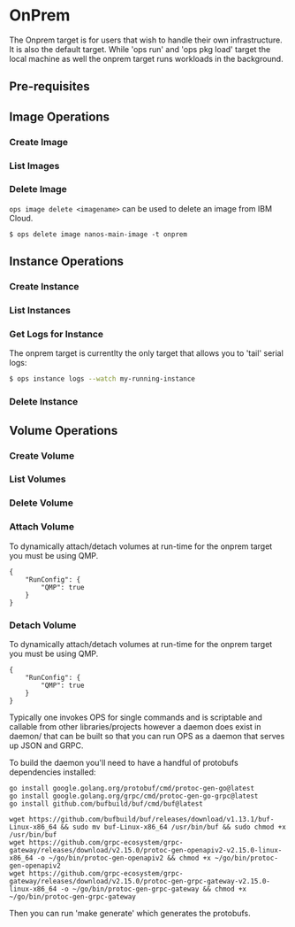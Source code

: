 OnPrem
========================

The Onprem target is for users that wish to handle their own
infrastructure. It is also the default target. While 'ops run' and 'ops
pkg load' target the local machine as well the onprem target runs
workloads in the background.

## Pre-requisites

## Image Operations
### Create Image

### List Images

### Delete Image

`ops image delete <imagename>` can be used to delete an image from IBM Cloud.

```
$ ops delete image nanos-main-image -t onprem
```

## Instance Operations
### Create Instance

### List Instances

### Get Logs for Instance

The onprem target is currentlty the only target that allows you to
'tail' serial logs:

```sh
$ ops instance logs --watch my-running-instance
```

### Delete Instance

## Volume Operations

### Create Volume

### List Volumes

### Delete Volume

### Attach Volume

To dynamically attach/detach volumes at run-time for the onprem target
you must be using QMP.

```
{
    "RunConfig": {
        "QMP": true
    }
}
```

### Detach Volume

To dynamically attach/detach volumes at run-time for the onprem target
you must be using QMP.

```
{
    "RunConfig": {
        "QMP": true
    }
}
```


Typically one invokes OPS for single commands and is scriptable and
callable from other libraries/projects however a daemon does exist in
daemon/ that can be built so that you can run OPS as a daemon that
serves up JSON and GRPC.

To build the daemon you'll need to have a handful of protobufs
dependencies installed:

```
go install google.golang.org/protobuf/cmd/protoc-gen-go@latest
go install google.golang.org/grpc/cmd/protoc-gen-go-grpc@latest
go install github.com/bufbuild/buf/cmd/buf@latest

wget https://github.com/bufbuild/buf/releases/download/v1.13.1/buf-Linux-x86_64 && sudo mv buf-Linux-x86_64 /usr/bin/buf && sudo chmod +x /usr/bin/buf
wget https://github.com/grpc-ecosystem/grpc-gateway/releases/download/v2.15.0/protoc-gen-openapiv2-v2.15.0-linux-x86_64 -o ~/go/bin/protoc-gen-openapiv2 && chmod +x ~/go/bin/protoc-gen-openapiv2
wget https://github.com/grpc-ecosystem/grpc-gateway/releases/download/v2.15.0/protoc-gen-grpc-gateway-v2.15.0-linux-x86_64 -o ~/go/bin/protoc-gen-grpc-gateway && chmod +x ~/go/bin/protoc-gen-grpc-gateway
```

Then you can run 'make generate' which generates the protobufs.
